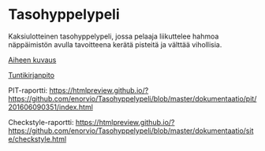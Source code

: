 # Tasohyppelypeli

Kaksiulotteinen tasohyppelypeli, jossa pelaaja liikuttelee hahmoa näppäimistön avulla tavoitteena kerätä pisteitä ja välttää vihollisia.

[Aiheen kuvaus](dokumentaatio/aiheenKuvausJaRakenne.md)

[Tuntikirjanpito](dokumentaatio/tuntikirjanpito.md)

PIT-raportti: https://htmlpreview.github.io/?https://github.com/enorvio/Tasohyppelypeli/blob/master/dokumentaatio/pit/201606090351/index.html

Checkstyle-raportti: https://htmlpreview.github.io/?https://github.com/enorvio/Tasohyppelypeli/blob/master/dokumentaatio/site/checkstyle.html


